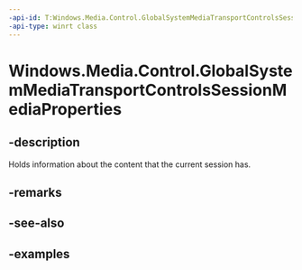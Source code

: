 ```yaml
---
-api-id: T:Windows.Media.Control.GlobalSystemMediaTransportControlsSessionMediaProperties
-api-type: winrt class
---
```


<!-- Class syntax.
public class GlobalSystemMediaTransportControlsSessionMediaProperties 
-->

# Windows.Media.Control.GlobalSystemMediaTransportControlsSessionMediaProperties

## -description
Holds information about the content that the current session has.

## -remarks

## -see-also

## -examples

